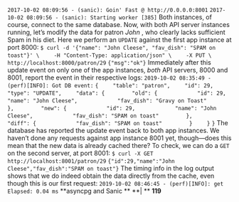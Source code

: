 `2017-10-02 08:09:56 - (sanic): Goin' Fast @ http://0.0.0.0:8001` `2017-10-02 08:09:56 - (sanic): Starting worker [385]` Both instances, of course, connect to the same database. Now, with both API server instances running, let’s modify the data for patron  *John* , who clearly lacks sufficient Spam in his diet. Here we perform an  `UPDATE`  against the first app instance at port 8000: `$ curl -d '{"name": "John Cleese", "fav_dish": "SPAM on toast"}' \` `    -H "Content-Type: application/json" \` `    -X PUT \` `    http://localhost:8000/patron/29` `{"msg":"ok"}` Immediately after this update event on only one of the app instances,  *both*  API servers, 8000 and 8001, report the event in their respective logs: `2019-10-02 08:35:49 - (perf)[INFO]: Got DB event:` `{` `    "table": "patron",` `    "id": 29,` `    "type": "UPDATE",` `    "data": {` `        "old": {` `            "id": 29,` `            "name": "John Cleese",` `            "fav_dish": "Gravy on Toast"` `        },` `        "new": {` `            "id": 29,` `            "name": "John Cleese",` `            "fav_dish": "SPAM on toast"` `        },` `        "diff": {` `            "fav_dish": "SPAM on toast"` `        }` `    }` `}` The database has reported the update event back to both app instances. We haven’t done any requests against app instance 8001 yet, though—does this mean that the new data is already cached there? To check, we can do a  `GET`  on the second server, at port 8001: `$ curl -X GET http://localhost:8001/patron/29` `{"id":29,"name":"John Cleese","fav_dish":"SPAM on toast"}` The timing info in the log output shows that we do indeed obtain the data directly from the cache, even though this is our first request: `2019-10-02 08:46:45 - (perf)[INFO]: get Elapsed: 0.04 ms` **asyncpg and Sanic ** **| ** **119**